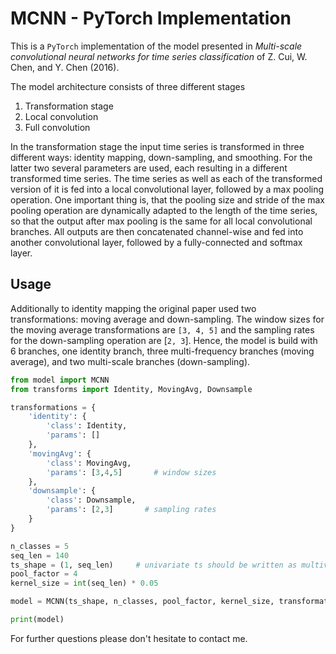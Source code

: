 # MCNN - PyTorch Implementation

This is a `PyTorch` implementation of the model presented in *Multi-scale convolutional neural networks for time series classification* of Z. Cui, W. Chen, and Y. Chen (2016).

The model architecture consists of three different stages
1. Transformation stage
2. Local convolution
3. Full convolution

In the transformation stage the input time series is transformed in three different ways: identity mapping, down-sampling, and smoothing.
For the latter two several parameters are used, each resulting in a different transformed time series.
The time series as well as each of the transformed version of it is fed into a local convolutional layer, followed by a max pooling operation.
One important thing is, that the pooling size and stride of the max pooling operation are dynamically adapted to the length of the time series,
so that the output after max pooling is the same for all local convolutional branches. All outputs are then concatenated channel-wise and fed into another
convolutional layer, followed by a fully-connected and softmax layer.

## Usage

Additionally to identity mapping the original paper used two transformations: moving average and down-sampling. The window sizes for the
moving average transformations are `[3, 4, 5]` and the sampling rates for the down-sampling
operation are [`2, 3`]. Hence, the model is build with 6 branches, one identity branch, three multi-frequency branches (moving average),
and two multi-scale branches (down-sampling).
```python
from model import MCNN
from transforms import Identity, MovingAvg, Downsample

transformations = {
    'identity': {
        'class': Identity,
        'params': []
    },
    'movingAvg': {
        'class': MovingAvg,
        'params': [3,4,5]       # window sizes
    },
    'downsample': {
        'class': Downsample,
        'params': [2,3]       # sampling rates
    }
}

n_classes = 5
seq_len = 140
ts_shape = (1, seq_len)     # univariate ts should be written as multivariate ts with one channel
pool_factor = 4
kernel_size = int(seq_len) * 0.05

model = MCNN(ts_shape, n_classes, pool_factor, kernel_size, transformations)

print(model)
```

For further questions please don't hesitate to contact me.
